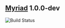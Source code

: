 ## [Myriad](https://github.com/7r1n17y/Myriad/) 1.0.0-dev
![Build Status](https://travis-ci.org/7r1n17y/Myriad.svg?branch=master)


